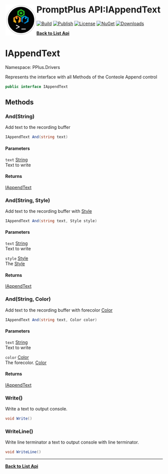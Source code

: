 # <img align="left" width="100" height="100" src="../images/icon.png">PromptPlus API:IAppendText 

[![Build](https://github.com/FRACerqueira/PromptPlus/workflows/Build/badge.svg)](https://github.com/FRACerqueira/PromptPlus/actions/workflows/build.yml)
[![Publish](https://github.com/FRACerqueira/PromptPlus/actions/workflows/publish.yml/badge.svg)](https://github.com/FRACerqueira/PromptPlus/actions/workflows/publish.yml)
[![License](https://img.shields.io/badge/License-MIT-yellow.svg)](https://github.com/FRACerqueira/PromptPlus/blob/master/LICENSE)
[![NuGet](https://img.shields.io/nuget/v/PromptPlus)](https://www.nuget.org/packages/PromptPlus/)
[![Downloads](https://img.shields.io/nuget/dt/PromptPlus)](https://www.nuget.org/packages/PromptPlus/)

[**Back to List Api**](./apis.md)

# IAppendText

Namespace: PPlus.Drivers

Represents the interface with all Methods of the Conteole Append control

```csharp
public interface IAppendText
```

## Methods

### <a id="methods-and"/>**And(String)**

Add text to the recording buffer

```csharp
IAppendText And(string text)
```

#### Parameters

`text` [String](https://docs.microsoft.com/en-us/dotnet/api/system.string)<br>
Text to write

#### Returns

[IAppendText](./pplus.drivers.iappendtext.md)

### <a id="methods-and"/>**And(String, Style)**

Add text to the recording buffer with [Style](./pplus.style.md)

```csharp
IAppendText And(string text, Style style)
```

#### Parameters

`text` [String](https://docs.microsoft.com/en-us/dotnet/api/system.string)<br>
Text to write

`style` [Style](./pplus.style.md)<br>
The [Style](./pplus.style.md)

#### Returns

[IAppendText](./pplus.drivers.iappendtext.md)

### <a id="methods-and"/>**And(String, Color)**

Add text to the recording buffer with forecolor [Color](./pplus.color.md)

```csharp
IAppendText And(string text, Color color)
```

#### Parameters

`text` [String](https://docs.microsoft.com/en-us/dotnet/api/system.string)<br>
Text to write

`color` [Color](./pplus.color.md)<br>
The forecolor. [Color](./pplus.color.md)

#### Returns

[IAppendText](./pplus.drivers.iappendtext.md)

### <a id="methods-write"/>**Write()**

Write a text to output console.

```csharp
void Write()
```

### <a id="methods-writeline"/>**WriteLine()**

Write line terminator a text to output console with line terminator.

```csharp
void WriteLine()
```


- - -
[**Back to List Api**](./apis.md)
